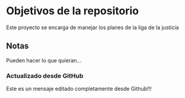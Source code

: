 # Objetivos de la repositorio

Este proyecto se encarga de manejar los planes de la liga de la justicia


## Notas
Pueden hacer lo que quieran...


### Actualizado desde GitHub
Este es un mensaje editado completamente desde Github!!!
